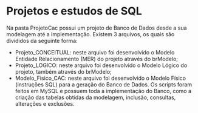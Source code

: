 # Projetos e estudos de SQL
Na pasta ProjetoCac possui um projeto de Banco de Dados desde a sua modelagem até a implementação.
Existem 3 arquivos, os quais são divididos da seguinte forma:
- Projeto_CONCEITUAL: neste arquivo foi desenvolvido o Modelo Entidade Relacionamento (MER) do projeto através do brModelo;
- Projeto_LOGICO: neste arquivo foi desenvolvido o Modelo Lógico do projeto, também através do brModelo;
- Modelo_Fisico_CAC: neste arquivo foi desenvolvido o Modelo Físico (instruções SQL) para a geração do Banco de Dados. Os scripts foram feitos em MySQL e possuem toda a implementação do Banco, como a criação das tabelas obtidas da modelagem, inclusão, consultas, alterações e exclusões. 
